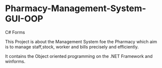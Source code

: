 # Pharmacy-Management-System-GUI-OOP
C# Forms

This Project is about the Management System foe the Pharmacy which aim is to manage staff,stock,
worker and bills precisely and efficiently.


It contains the Object oriented programming on the .NET Framework and winforms.
